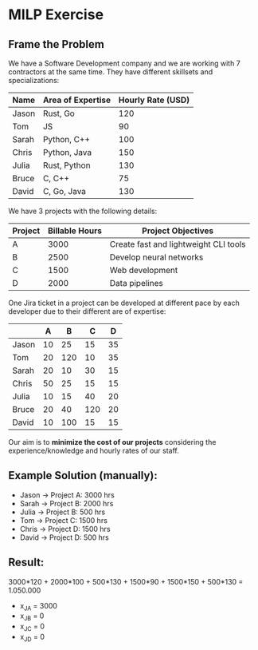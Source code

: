 # MILP Exercise

## Frame the Problem

We have a Software Development company and we are working with 7 contractors at the same time. They have different skillsets and specializations:

|Name |Area of Expertise|Hourly Rate (USD)|
|-----|-----------------|-----------------|
|Jason|Rust, Go         |120              |
|Tom  |JS               |90               |
|Sarah|Python, C++      |100              |
|Chris|Python, Java     |150              |
|Julia|Rust, Python     |130              |
|Bruce|C, C++           |75               |
|David|C, Go, Java      |130              |

We have 3 projects with the following details:

|Project|Billable Hours|Project Objectives                       |
|-------|--------------|-----------------------------------------|
|A      |3000          |Create fast and lightweight CLI tools    |
|B      |2500          |Develop neural networks                  |
|C      |1500          |Web development                          |
|D      |2000          |Data pipelines                           |

One Jira ticket in a project can be developed at different pace by each developer due to their different are of expertise:

|         |A    |B    |C    |D    |
|---------|-----|-----|-----|-----|
|Jason    |10   |25   |15   |35   |
|Tom      |20   |120  |10   |35   |
|Sarah    |20   |10   |30   |15   |
|Chris    |50   |25   |15   |15   |
|Julia    |10   |15   |40   |20   |
|Bruce    |20   |40   |120  |20   |
|David    |10   |100  |15   |15   |

Our aim is to <b>minimize the cost of our projects</b> considering the experience/knowledge and hourly rates of our staff.

Example Solution (manually):
---
- Jason -> Project A: 3000 hrs
- Sarah -> Project B: 2000 hrs
- Julia -> Project B: 500 hrs
- Tom -> Project C: 1500 hrs
- Chris -> Project D: 1500 hrs
- David -> Project D: 500 hrs

Result:
---
3000\*120 + 2000\*100 + 500\*130 + 1500\*90 + 1500\*150 + 500\*130 = 1.050.000

- x<sub>JA</sub> = 3000
- x<sub>JB</sub> = 0
- x<sub>JC</sub> = 0
- x<sub>JD</sub> = 0
